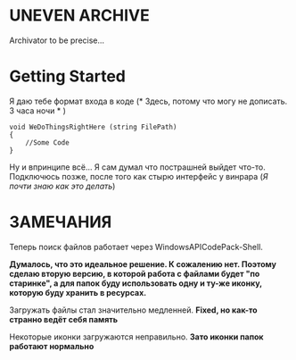 # UNEVEN ARCHIVE
Archivator to be precise... 

# Getting Started

Я даю тебе формат входа в коде (* Здесь, потому что могу не дописать. 3 часа ночи * )

```
void WeDoThingsRightHere (string FilePath)
{
	//Some Code
}
```
Ну и впринципе всё... Я сам думал что пострашней выйдет что-то. Подключюсь позже, после того как стырю интерфейс у винрара (*Я почти знаю как это делать*)

# ЗАМЕЧАНИЯ

Теперь поиск файлов работает через WindowsAPICodePack-Shell. 

**Думалось, что это идеальное решение. К сожалению нет. Поэтому сделаю вторую версию, в которой работа с файлами будет "по старинке",
а для папок буду использовать одну и ту-же иконку, которую буду хранить в ресурсах.**

Загружать файлы стал значительно медленней. **Fixed, но как-то странно ведёт себя память**

Некоторые иконки загружаются неправильно. **Зато иконки папок работают нормально**

